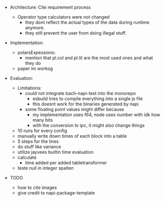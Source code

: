 - Architecture:
    Cite requirement process
    - Operator type calculators were not changed
        - they dont reflect the actual types of the data during runtime anymore.
        - they still prevent the user from doing illegal stuff.
- Implementation:
    - polarsExpessions:
        - mention that pl.col and pl.lit are the most used ones and what they do
    - paper im workog
- Evaluation:
    - Limitations:
        - could not integrate bach-napi-test into the monorepo
            - esbuild tries to compile everything into a single js file
            - this doesnt work for the binaries generated by napi
        - some floating point values might differ because
            - my implementation uses f64, node uses number with idk how many bits
            - with the conversion to ipc, it might also change things
    - 10 runs for every config
    - manually write down times of each block into a table
    - 5 steps for the lines
    - do stuff like variance
    - utilize jayvees builtin time evaluation
    - calculate
        - time added per added tabletransformer
    - teste null in integer spalten


- TODO
    - how to cite images
    - give credit to napi-package-template
